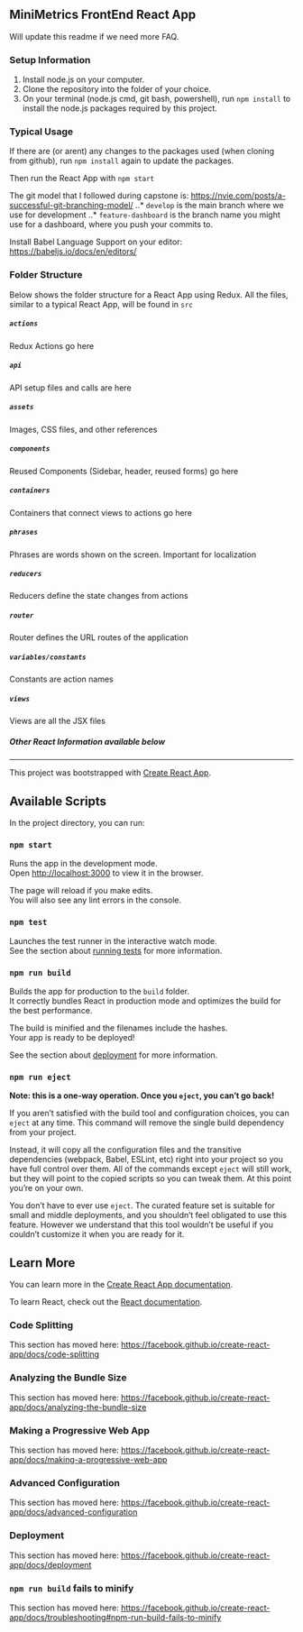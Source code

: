 ## MiniMetrics FrontEnd React App
Will update this readme if we need more FAQ.

### Setup Information

1. Install node.js on your computer.
2. Clone the repository into the folder of your choice.
3. On your terminal (node.js cmd, git bash, powershell), run `npm install` to install the node.js packages required by this project.

### Typical Usage

If there are (or arent) any changes to the packages used (when cloning from github), run `npm install` again to update the packages.

Then run the React App with `npm start`

The git model that I followed during capstone is: https://nvie.com/posts/a-successful-git-branching-model/
..* `develop` is the main branch where we use for development
..* `feature-dashboard` is the branch name you might use for a dashboard, where you push your commits to.

Install Babel Language Support on your editor: https://babeljs.io/docs/en/editors/

### Folder Structure

Below shows the folder structure for a React App using Redux.
All the files, similar to a typical React App, will be found in `src`

##### `actions`
Redux Actions go here
##### `api`
API setup files and calls are here
##### `assets`
Images, CSS files, and other references
##### `components`
Reused Components (Sidebar, header, reused forms) go here
##### `containers`
Containers that connect views to actions go here
##### `phrases`
Phrases are words shown on the screen. Important for localization
##### `reducers`
Reducers define the state changes from actions
##### `router`
Router defines the URL routes of the application
##### `variables/constants`
Constants are action names
##### `views`
Views are all the JSX files

##### Other React Information available below

---

This project was bootstrapped with [Create React App](https://github.com/facebook/create-react-app).

## Available Scripts

In the project directory, you can run:

### `npm start`

Runs the app in the development mode.<br />
Open [http://localhost:3000](http://localhost:3000) to view it in the browser.

The page will reload if you make edits.<br />
You will also see any lint errors in the console.

### `npm test`

Launches the test runner in the interactive watch mode.<br />
See the section about [running tests](https://facebook.github.io/create-react-app/docs/running-tests) for more information.

### `npm run build`

Builds the app for production to the `build` folder.<br />
It correctly bundles React in production mode and optimizes the build for the best performance.

The build is minified and the filenames include the hashes.<br />
Your app is ready to be deployed!

See the section about [deployment](https://facebook.github.io/create-react-app/docs/deployment) for more information.

### `npm run eject`

**Note: this is a one-way operation. Once you `eject`, you can’t go back!**

If you aren’t satisfied with the build tool and configuration choices, you can `eject` at any time. This command will remove the single build dependency from your project.

Instead, it will copy all the configuration files and the transitive dependencies (webpack, Babel, ESLint, etc) right into your project so you have full control over them. All of the commands except `eject` will still work, but they will point to the copied scripts so you can tweak them. At this point you’re on your own.

You don’t have to ever use `eject`. The curated feature set is suitable for small and middle deployments, and you shouldn’t feel obligated to use this feature. However we understand that this tool wouldn’t be useful if you couldn’t customize it when you are ready for it.

## Learn More

You can learn more in the [Create React App documentation](https://facebook.github.io/create-react-app/docs/getting-started).

To learn React, check out the [React documentation](https://reactjs.org/).

### Code Splitting

This section has moved here: https://facebook.github.io/create-react-app/docs/code-splitting

### Analyzing the Bundle Size

This section has moved here: https://facebook.github.io/create-react-app/docs/analyzing-the-bundle-size

### Making a Progressive Web App

This section has moved here: https://facebook.github.io/create-react-app/docs/making-a-progressive-web-app

### Advanced Configuration

This section has moved here: https://facebook.github.io/create-react-app/docs/advanced-configuration

### Deployment

This section has moved here: https://facebook.github.io/create-react-app/docs/deployment

### `npm run build` fails to minify

This section has moved here: https://facebook.github.io/create-react-app/docs/troubleshooting#npm-run-build-fails-to-minify
